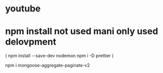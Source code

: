 # youtube
# npm install not used mani only used delovpment
(
   npm install --save-dev nodemon 
   npm i -D prettier
)

npm i mongoose-aggregate-paginate-v2